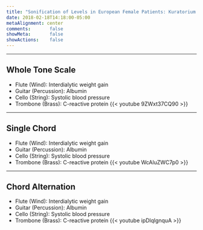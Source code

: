 ```yaml
---
title: "Sonification of Levels in European Female Patients: Kuratorium fur Dialyse und Nierentransplantation e.V."
date: 2018-02-18T14:18:00-05:00
metaAlignment: center
comments:       false
showMeta:       false
showActions:    false
---
```


<!--more-->
<hr style="border-color:black">

## Whole Tone Scale
- Flute (Wind): Interdialytic weight gain
- Guitar (Percussion): Albumin
- Cello (String): Systolic blood pressure
- Trombone (Brass): C-reactive protein
{{< youtube 9ZWxt37CQ90 >}}

<hr style="border-color:black">

## Single Chord
- Flute (Wind): Interdialytic weight gain
- Guitar (Percussion): Albumin
- Cello (String): Systolic blood pressure
- Trombone (Brass): C-reactive protein
{{< youtube WcAluZWC7p0 >}}

<hr style="border-color:black">

## Chord Alternation
- Flute (Wind): Interdialytic weight gain
- Guitar (Percussion): Albumin
- Cello (String): Systolic blood pressure
- Trombone (Brass): C-reactive protein
{{< youtube ipDlqlgnquA >}}